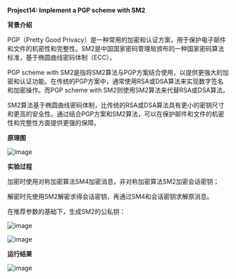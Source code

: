 **Project14: Implement a PGP scheme with SM2**

**背景介绍**

PGP（Pretty Good Privacy）是一种常用的加密和认证方案，用于保护电子邮件和文件的机密性和完整性。SM2是中国国家密码管理局颁布的一种国家密码算法标准，基于椭圆曲线密码体制（ECC）。

PGP scheme with SM2是指将SM2算法与PGP方案结合使用，以提供更强大的加密和认证功能。在传统的PGP方案中，通常使用RSA或DSA算法来实现数字签名和加密操作。而PGP scheme with SM2则使用SM2算法来代替RSA或DSA算法。

SM2算法基于椭圆曲线密码体制，比传统的RSA或DSA算法具有更小的密钥尺寸和更高的安全性。通过结合PGP方案和SM2算法，可以在保护邮件和文件的机密性和完整性方面提供更强的保障。

**原理图**

![image](https://github.com/suibianchun/cxcysj/assets/138552183/e0a9c192-d86c-436e-85be-69b1f5334e94)

**实验过程**

加密时使用对称加密算法SM4加密消息，非对称加密算法SM2加密会话密钥；

解密时先使用SM2解密求得会话密钥，再通过SM4和会话密钥求解原消息。

在推荐参数的基础下，生成SM2的公私钥：

![image](https://github.com/suibianchun/cxcysj/assets/138552183/c6f17a41-2702-4c60-bc40-ac148ad6874d)

![image](https://github.com/suibianchun/cxcysj/assets/138552183/217014e3-7ee7-4562-b569-e5c040e9ceae)

**运行结果**

![image](https://github.com/suibianchun/cxcysj/assets/138552183/ddf9b8f2-3fb8-478b-b65a-dc988942bc5f)






